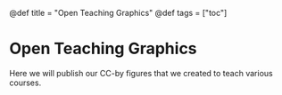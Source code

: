 @def title = "Open Teaching Graphics" 
@def tags = ["toc"] 

# Open Teaching Graphics 

Here we will  publish our CC-by figures that we created to teach various courses. 



